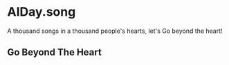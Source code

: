 # AIDay.song
A thousand songs in a thousand people's hearts, let's Go beyond the heart!

## Go Beyond The Heart
